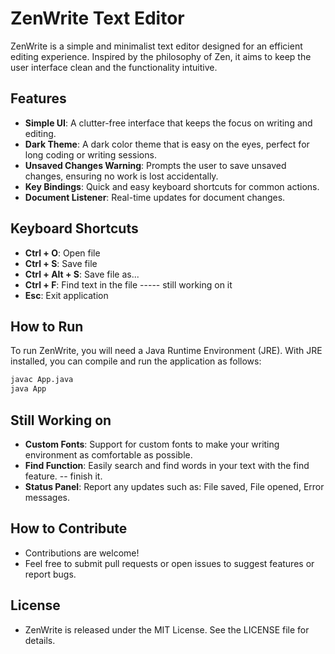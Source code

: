# ZenWrite Text Editor

ZenWrite is a simple and minimalist text editor designed for an efficient editing experience. Inspired by the philosophy of Zen, it aims to keep the user interface clean and the functionality intuitive.

## Features

- **Simple UI**: A clutter-free interface that keeps the focus on writing and editing.
- **Dark Theme**: A dark color theme that is easy on the eyes, perfect for long coding or writing sessions.
- **Unsaved Changes Warning**: Prompts the user to save unsaved changes, ensuring no work is lost accidentally.
- **Key Bindings**: Quick and easy keyboard shortcuts for common actions.
- **Document Listener**: Real-time updates for document changes.

## Keyboard Shortcuts

- **Ctrl + O**: Open file
- **Ctrl + S**: Save file
- **Ctrl + Alt + S**: Save file as...
- **Ctrl + F**: Find text in the file  ----- still working on it
- **Esc**: Exit application

## How to Run

To run ZenWrite, you will need a Java Runtime Environment (JRE). With JRE installed, you can compile and run the application as follows:

```bash
javac App.java
java App

```
## Still Working on
- **Custom Fonts**: Support for custom fonts to make your writing environment as comfortable as possible.
- **Find Function**: Easily search and find words in your text with the find feature. -- finish it.
- **Status Panel**: Report any updates such as: File saved, File opened, Error messages.
   
## How to Contribute
- Contributions are welcome! 
- Feel free to submit pull requests or open issues to suggest features or report bugs.

## License
- ZenWrite is released under the MIT License. See the LICENSE file for details.
